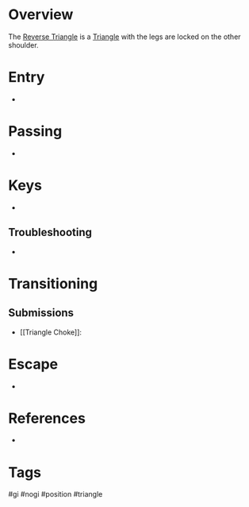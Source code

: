 # Overview
The <u>Reverse Triangle</u> is a [Triangle](obsidian://open?vault=Obsidian-BJJ-Notes&file=Submissions%2FTriangle%20Choke) with the legs are locked on the other shoulder. 
# Entry
- 
# Passing
- 
# Keys
- 
## Troubleshooting
- 
# Transitioning
## Submissions
- [[Triangle Choke]]:
# Escape
- 
# References
- 
# Tags
#gi #nogi #position #triangle